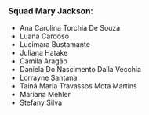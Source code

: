 ### Squad Mary Jackson:

* Ana Carolina Torchia De Souza
* Luana Cardoso
* Lucimara Bustamante
* Juliana Hatake
* Camila Aragão
* Daniela Do Nascimento Dalla Vecchia
* Lorrayne Santana
* Tainá Maria Travassos Mota Martins
* Mariana Mehler
* Stefany Silva
